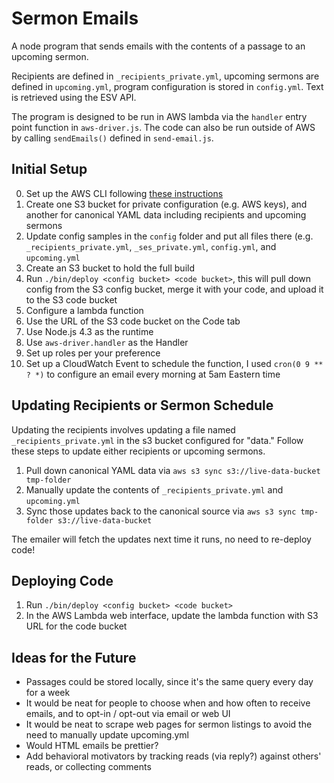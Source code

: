 # Sermon Emails

A node program that sends emails with the contents of a passage to an upcoming sermon.

Recipients are defined in `_recipients_private.yml`, upcoming sermons are defined in `upcoming.yml`, program configuration
is stored in `config.yml`.  Text is retrieved using the ESV API.

The program is designed to be run in AWS lambda via the `handler` entry point function in `aws-driver.js`. The code can also be run outside of AWS by calling `sendEmails()` defined in `send-email.js`.

## Initial Setup

 0. Set up the AWS CLI following [these instructions](http://docs.aws.amazon.com/cli/latest/userguide/cli-chap-getting-set-up.html)
 1. Create one S3 bucket for private configuration (e.g. AWS keys), and another for canonical YAML data including recipients and upcoming sermons
 2. Update config samples in the `config` folder and put all files there (e.g. `_recipients_private.yml`, `_ses_private.yml`, `config.yml`, and `upcoming.yml`
 3. Create an S3 bucket to hold the full build
 4. Run `./bin/deploy <config bucket> <code bucket>`, this will pull down config from the S3 config bucket, merge it with your code, and upload it to the S3 code bucket
 5. Configure a lambda function
  1. Use the URL of the S3 code bucket on the Code tab
  1. Use Node.js 4.3 as the runtime
  1. Use `aws-driver.handler` as the Handler
  1. Set up roles per your preference
  1. Set up a CloudWatch Event to schedule the function, I used `cron(0 9 ** ? *)` to configure an email every morning at 5am Eastern time

## Updating Recipients or Sermon Schedule

Updating the recipients involves updating a file named `_recipients_private.yml` in the s3 bucket configured for "data."
Follow these steps to update either recipients or upcoming sermons.

 1. Pull down canonical YAML data via `aws s3 sync s3://live-data-bucket tmp-folder`
 2. Manually update the contents of `_recipients_private.yml` and `upcoming.yml`
 3. Sync those updates back to the canonical source via `aws s3 sync tmp-folder s3://live-data-bucket`

 The emailer will fetch the updates next time it runs, no need to re-deploy code!

## Deploying Code

 1. Run `./bin/deploy <config bucket> <code bucket>`
 2. In the AWS Lambda web interface, update the lambda function with S3 URL for the code bucket

## Ideas for the Future

 * Passages could be stored locally, since it's the same query every day for a week
 * It would be neat for people to choose when and how often to receive emails, and to opt-in / opt-out via email or web UI
 * It would be neat to scrape web pages for sermon listings to avoid the need to manually update upcoming.yml
 * Would HTML emails be prettier?
 * Add behavioral motivators by tracking reads (via reply?) against others' reads, or collecting comments

